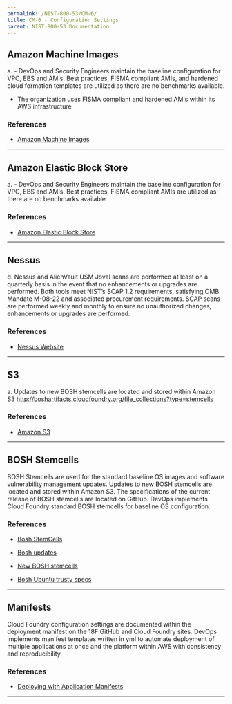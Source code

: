 ```yaml
---
permalink: /NIST-800-53/CM-6/
title: CM-6 - Configuration Settings
parent: NIST-800-53 Documentation
---
```


## Amazon Machine Images
a. - DevOps and Security Engineers maintain the baseline configuration for VPC, EBS and AMIs.  Best practices, FISMA compliant AMIs, and hardened cloud formation templates are utilized as there are no benchmarks available.
- The organization uses FISMA compliant and hardened AMIs within its AWS infrastructure
 
 
### References

* [Amazon Machine Images](http://docs.aws.amazon.com/AWSEC2/latest/UserGuide/AMIs.html)

--------

## Amazon Elastic Block Store
a. - DevOps and Security Engineers maintain the baseline configuration for VPC, EBS and AMIs.  Best practices, FISMA compliant AMIs are utilized as there are no benchmarks available.
 
 
### References

* [Amazon Elastic Block Store](https://aws.amazon.com/ebs/)

--------

## Nessus
d. Nessus and AlienVault USM Joval scans are performed at least on a quarterly basis in the event that no enhancements or upgrades are performed. Both tools meet NIST’s SCAP 1.2 requirements, satisfying OMB Mandate M-08-22 and associated procurement requirements. SCAP scans are performed weekly and monthly to ensure no unauthorized changes, enhancements or upgrades are performed. 
 
### References

* [Nessus Website](http://www.tenable.com/products/nessus-vulnerability-scanner)

--------

## S3
a. Updates to new BOSH stemcells are located and stored within Amazon S3 http://boshartifacts.cloudfoundry.org/file_collections?type=stemcells 
 
### References

* [Amazon S3](https://aws.amazon.com/s3/)

--------

## BOSH Stemcells
BOSH Stemcells are used for the standard baseline OS images and software vulnerability management updates. Updates to new BOSH stemcells are located and stored within Amazon S3. The specifications of the current release of BOSH stemcells are located on GitHub. DevOps implements Cloud Foundry standard BOSH stemcells for baseline OS configuration.
### References

* [Bosh StemCells](https://bosh.io/stemcells)

* [Bosh updates](https://github.com/cloudfoundry/bosh/blob/master/bosh-stemcell/OS_IMAGES.md)

* [New BOSH stemcells](http://boshartifacts.cloudfoundry.org/file_collections?type=stemcells)

* [Bosh Ubuntu trusty specs](https://github.com/cloudfoundry/bosh/blob/master/bosh-stemcell/spec/stemcells/ubuntu_trusty_spec.rb)

--------

## Manifests
Cloud Foundry configuration settings are documented within the deployment manifest on the 18F GitHub and Cloud Foundry sites. DevOps implements manifest templates written in yml to automate deployment of multiple applications at once and the platform within AWS with consistency and reproducibility.
### References

* [Deploying with Application Manifests](https://docs.cloudfoundry.org/devguide/deploy-apps/manifest.html)

--------
